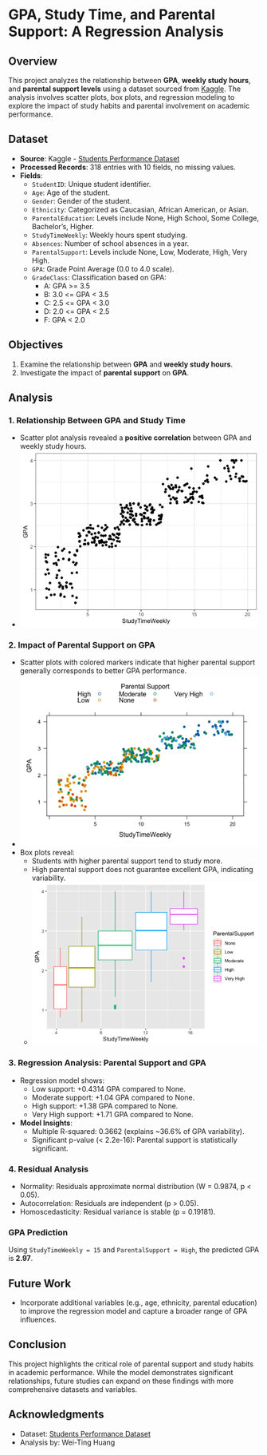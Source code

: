 # GPA, Study Time, and Parental Support: A Regression Analysis

## Overview
This project analyzes the relationship between **GPA**, **weekly study hours**, and **parental support levels** using a dataset sourced from [Kaggle](https://www.kaggle.com/datasets/rabieelkharoua/students-performance-dataset). The analysis involves scatter plots, box plots, and regression modeling to explore the impact of study habits and parental involvement on academic performance.

## Dataset
- **Source**: Kaggle - [Students Performance Dataset](Student_Performance_Data_updated.csv)
- **Processed Records**: 318 entries with 10 fields, no missing values.
- **Fields**:
  - `StudentID`: Unique student identifier.
  - `Age`: Age of the student.
  - `Gender`: Gender of the student.
  - `Ethnicity`: Categorized as Caucasian, African American, or Asian.
  - `ParentalEducation`: Levels include None, High School, Some College, Bachelor’s, Higher.
  - `StudyTimeWeekly`: Weekly hours spent studying.
  - `Absences`: Number of school absences in a year.
  - `ParentalSupport`: Levels include None, Low, Moderate, High, Very High.
  - `GPA`: Grade Point Average (0.0 to 4.0 scale).
  - `GradeClass`: Classification based on GPA:
    - A: GPA >= 3.5
    - B: 3.0 <= GPA < 3.5
    - C: 2.5 <= GPA < 3.0
    - D: 2.0 <= GPA < 2.5
    - F: GPA < 2.0

## Objectives
1. Examine the relationship between **GPA** and **weekly study hours**.
2. Investigate the impact of **parental support** on **GPA**.

## Analysis
### 1. Relationship Between GPA and Study Time
- Scatter plot analysis revealed a **positive correlation** between GPA and weekly study hours.
- ![GPA and Study Time Scatter Plot](GPA_StudyTime.png)

### 2. Impact of Parental Support on GPA
- Scatter plots with colored markers indicate that higher parental support generally corresponds to better GPA performance.
- ![Parental Support Scatter Plot](GPA_ParentalSupport.png)
- Box plots reveal:
  - Students with higher parental support tend to study more.
  - High parental support does not guarantee excellent GPA, indicating variability.
  - ![Box Plot Analysis](Allbox.png)

### 3. Regression Analysis: Parental Support and GPA
- Regression model shows:
  - Low support: +0.4314 GPA compared to None.
  - Moderate support: +1.04 GPA compared to None.
  - High support: +1.38 GPA compared to None.
  - Very High support: +1.71 GPA compared to None.
- **Model Insights**:
  - Multiple R-squared: 0.3662 (explains ~36.6% of GPA variability).
  - Significant p-value (< 2.2e-16): Parental support is statistically significant.

### 4. Residual Analysis
- Normality: Residuals approximate normal distribution (W = 0.9874, p < 0.05).
- Autocorrelation: Residuals are independent (p > 0.05).
- Homoscedasticity: Residual variance is stable (p = 0.19181).

### GPA Prediction
Using `StudyTimeWeekly = 15` and `ParentalSupport = High`, the predicted GPA is **2.97**.

## Future Work
- Incorporate additional variables (e.g., age, ethnicity, parental education) to improve the regression model and capture a broader range of GPA influences.

## Conclusion
This project highlights the critical role of parental support and study habits in academic performance. While the model demonstrates significant relationships, future studies can expand on these findings with more comprehensive datasets and variables.

## Acknowledgments
- Dataset: [Students Performance Dataset](Student_Performance_Data_updated.csv)
- Analysis by: Wei-Ting Huang
